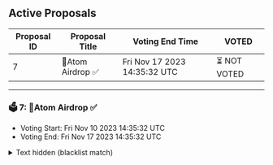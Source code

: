 ## Active Proposals

| Proposal ID | Proposal Title | Voting End Time | VOTED |
|-------------|----------------|-----------------|-------|
| 7 | 💎Atom Airdrop ✅  | Fri Nov 17 2023 14:35:32 UTC | ⏳ NOT VOTED |

---

### 🗳 7: 💎Atom Airdrop ✅ 
- Voting Start: Fri Nov 10 2023 14:35:32 UTC
- Voting End: Fri Nov 17 2023 14:35:32 UTC

<details>
<summary>Text hidden (blacklist match)</summary>
 
</details>

